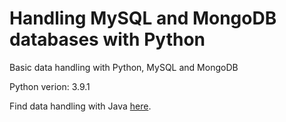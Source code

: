 # Handling MySQL and MongoDB databases with Python
Basic data handling with Python, MySQL and MongoDB

Python verion: 3.9.1

Find data handling with Java [here](https://github.com/lanyshi/java_database).
